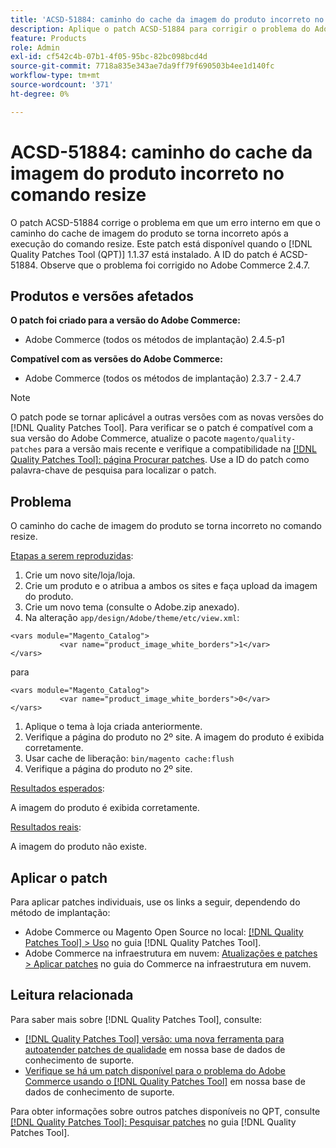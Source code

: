 ```yaml
---
title: 'ACSD-51884: caminho do cache da imagem do produto incorreto no comando resize'
description: Aplique o patch ACSD-51884 para corrigir o problema do Adobe Commerce em que o caminho do cache de imagem do produto se torna incorreto após executar o comando resize.
feature: Products
role: Admin
exl-id: cf542c4b-07b1-4f05-95bc-82bc098bcd4d
source-git-commit: 7718a835e343ae7da9ff79f690503b4ee1d140fc
workflow-type: tm+mt
source-wordcount: '371'
ht-degree: 0%

---
```


# ACSD-51884: caminho do cache da imagem do produto incorreto no comando resize

O patch ACSD-51884 corrige o problema em que um erro interno em que o caminho do cache de imagem do produto se torna incorreto após a execução do comando resize. Este patch está disponível quando o [!DNL Quality Patches Tool (QPT)] 1.1.37 está instalado. A ID do patch é ACSD-51884. Observe que o problema foi corrigido no Adobe Commerce 2.4.7.

## Produtos e versões afetados

**O patch foi criado para a versão do Adobe Commerce:**

* Adobe Commerce (todos os métodos de implantação) 2.4.5-p1

**Compatível com as versões do Adobe Commerce:**

* Adobe Commerce (todos os métodos de implantação) 2.3.7 - 2.4.7

>[!NOTE]
>
>O patch pode se tornar aplicável a outras versões com as novas versões do [!DNL Quality Patches Tool]. Para verificar se o patch é compatível com a sua versão do Adobe Commerce, atualize o pacote `magento/quality-patches` para a versão mais recente e verifique a compatibilidade na [[!DNL Quality Patches Tool]: página Procurar patches](https://experienceleague.adobe.com/tools/commerce-quality-patches/index.html). Use a ID do patch como palavra-chave de pesquisa para localizar o patch.

## Problema

O caminho do cache de imagem do produto se torna incorreto no comando resize.

<u>Etapas a serem reproduzidas</u>:

1. Crie um novo site/loja/loja.
1. Crie um produto e o atribua a ambos os sites e faça upload da imagem do produto.
1. Crie um novo tema (consulte o Adobe.zip anexado).
1. Na alteração `app/design/Adobe/theme/etc/view.xml`:

```
<vars module="Magento_Catalog">
           <var name="product_image_white_borders">1</var>
</vars>
```

para

```
<vars module="Magento_Catalog">
           <var name="product_image_white_borders">0</var>
</vars>
```

1. Aplique o tema à loja criada anteriormente.
1. Verifique a página do produto no 2º site. A imagem do produto é exibida corretamente.
1. Usar cache de liberação:
   `bin/magento cache:flush`
1. Verifique a página do produto no 2º site.

<u>Resultados esperados</u>:

A imagem do produto é exibida corretamente.

<u>Resultados reais</u>:

A imagem do produto não existe.

## Aplicar o patch

Para aplicar patches individuais, use os links a seguir, dependendo do método de implantação:

* Adobe Commerce ou Magento Open Source no local: [[!DNL Quality Patches Tool] > Uso](https://experienceleague.adobe.com/docs/commerce-operations/tools/quality-patches-tool/usage.html) no guia [!DNL Quality Patches Tool].
* Adobe Commerce na infraestrutura em nuvem: [Atualizações e patches > Aplicar patches](https://experienceleague.adobe.com/docs/commerce-cloud-service/user-guide/develop/upgrade/apply-patches.html) no guia do Commerce na infraestrutura em nuvem.

## Leitura relacionada

Para saber mais sobre [!DNL Quality Patches Tool], consulte:

* [[!DNL Quality Patches Tool] versão: uma nova ferramenta para autoatender patches de qualidade](/help/announcements/adobe-commerce-announcements/magento-quality-patches-released-new-tool-to-self-serve-quality-patches.md) em nossa base de dados de conhecimento de suporte.
* [Verifique se há um patch disponível para o problema do Adobe Commerce usando o [!DNL Quality Patches Tool]](/help/support-tools/patches-available-in-qpt-tool/check-patch-for-magento-issue-with-magento-quality-patches.md) em nossa base de dados de conhecimento de suporte.

Para obter informações sobre outros patches disponíveis no QPT, consulte [[!DNL Quality Patches Tool]: Pesquisar patches](https://experienceleague.adobe.com/tools/commerce-quality-patches/index.html) no guia [!DNL Quality Patches Tool].
